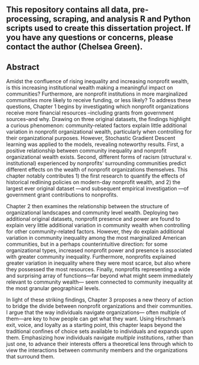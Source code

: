 ## This repository contains all data, pre-processing, scraping, and analysis R and Python scripts used to create this dissertation project. If you have any questions or concerns, please contact the author (Chelsea Green).

## Abstract

Amidst the confluence of rising inequality and increasing nonprofit wealth, is this increasing institutional wealth making a meaningful impact on communities? Furthermore, are nonprofit institutions in more marginalized communities more likely to receive funding, or less likely? To address these questions, Chapter 1 begins by investigating which nonprofit organizations receive more financial resources –including grants from government sources–and why. Drawing on three original datasets, the findings highlight a curious phenomenon: community-related factors explain little additional variation in nonprofit organizational wealth, particularly when controlling for their organizational purposes. However, Stochastic Gradient Descent learning was applied to the models, revealing noteworthy results. First, a positive relationship between community inequality and nonprofit organizational wealth exists. Second, different forms of racism (structural v. institutional) experienced by nonprofits’ surrounding communities predict different effects on the wealth of nonprofit organizations themselves. This chapter notably contributes 1) the first research to quantify the effects of historical redlining policies on modern-day nonprofit wealth, and 2) the largest ever original dataset —and subsequent empirical investigation —of government grant contributions to nonprofits. 

Chapter 2 then examines the relationship between the structure of organizational landscapes and community level wealth. Deploying two additional original datasets, nonprofit presence and power are found to explain very little additional variation in community wealth when controlling for other community-related factors. However, they do explain additional variation in community inequality among the most marginalized American communities, but in a perhaps counterintuitive direction: for some organizational types, increased nonprofit power and presence is associated with greater community inequality. Furthermore, nonprofits explained greater variation in inequality where they were most scarce, but also where they possessed the most resources. Finally, nonprofits representing a wide and surprising array of functions—far beyond what might seem immediately relevant to community wealth— seem connected to community inequality at the most granular geographical levels. 

In light of these striking findings, Chapter 3 proposes a new theory of action to bridge the divide between nonprofit organizations and their communities. I argue that the way individuals navigate organizations— often multiple of them—are key to how people can get what they want. Using Hirschman’s exit, voice, and loyalty as a starting point, this chapter leaps beyond the traditional confines of choice sets available to individuals and expands upon them. Emphasizing how individuals navigate *multiple* institutions, rather than just one, to advance their interests offers a theoretical lens through which to view the interactions between community members and the organizations that surround them.
